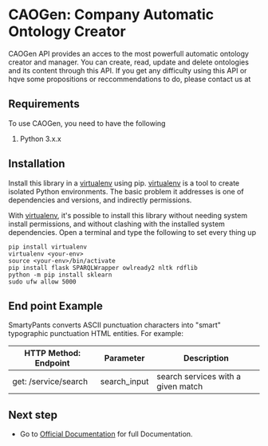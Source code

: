 ﻿# CAOGen: Company Automatic Ontology Creator
CAOGen API provides an acces to the most powerfull automatic ontology creator and manager. You can create, read, update and delete ontologies and its content through this API. 
If you get any difficulty using this API or hqve some propositions or reccommendations to do, please contact us at

## Requirements 
To use CAOGen, you need to have the following 
1. Python 3.x.x
## Installation
Install this library in a [virtualenv](https://virtualenv.pypa.io/en/latest/) using pip. [virtualenv](https://virtualenv.pypa.io/en/latest/) is a tool to create isolated Python environments. The basic problem it addresses is one of dependencies and versions, and indirectly permissions.

With [virtualenv](https://virtualenv.pypa.io/en/latest/), it's possible to install this library without needing system install permissions, and without clashing with the installed system dependencies.
Open a terminal and type the following to set every thing up

```
pip install virtualenv
virtualenv <your-env>
source <your-env>/bin/activate
pip install flask SPARQLWrapper owlready2 nltk rdflib 
python -m pip install sklearn 
sudo ufw allow 5000

```



## End point Example

SmartyPants converts ASCII punctuation characters into "smart" typographic punctuation HTML entities. For example:

|          HTTP Method: Endpoint     |            Parameter              |  Description                       |
|----------------|-------------------------------|-----------------------------|
|get: /service/search|search_input            |search services with a given match          |




## Next step

-   Go to [Official Documentation](www.ongo.cm/caodoc/) for full Documentation.

